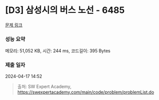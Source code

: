 # [D3] 삼성시의 버스 노선 - 6485 

[문제 링크](https://swexpertacademy.com/main/code/problem/problemDetail.do?contestProbId=AWczm7QaACgDFAWn) 

### 성능 요약

메모리: 51,052 KB, 시간: 244 ms, 코드길이: 395 Bytes

### 제출 일자

2024-04-17 14:52



> 출처: SW Expert Academy, https://swexpertacademy.com/main/code/problem/problemList.do